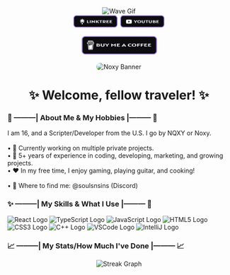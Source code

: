 <div align="center">
  <img height="90" src="https://media.giphy.com/media/hvRJCLFzcasrR4ia7z/giphy.gif" alt="Wave Gif" />
</div>

<div align="center">
  <a href="https://linktr.ee/nqxyy"><img src="./images/linktreeBadge.png" height="30" alt="Linktree Logo" /></a>
  <a href="https://youtube.com/@nqxyy"><img src="./images/youtubeBadge.png" height="30" alt="YouTube Logo" /></a>

  <p align="center">
    <a href="https://www.buymeacoffee.com/zed0" target="_blank"><img src="./images/bmacBadge.png" alt="Buy Me A Coffee" height="45" width="175"></a>
  </p>
</div>

<div align="center">
  <img src="./images/NoxyBanner.png" style="border-radius: 15px;" alt="Noxy Banner" />
</div>

<h1 align="center">✨ Welcome, fellow traveler! ✨</h1>

<h3>👀 ———| About Me & My Hobbies |——— 👀</h3>

<p>
  I am 16, and a Scripter/Developer from the U.S. I go by NQXY or Noxy.<br><br>
  • 🎃 Currently working on multiple private projects.<br>
  • 📑 5+ years of experience in coding, developing, marketing, and growing projects.<br>
  • ❤️ In my free time, I enjoy gaming, playing guitar, and cooking!<br><br>
  • 📨 Where to find me: @soulsnsins (Discord)
</p>

<h3>✨ ———| My Skills & What I Use |——— 🌟</h3>

<div>
  <img src="https://cdn.jsdelivr.net/gh/devicons/devicon/icons/react/react-original-wordmark.svg" height="40" alt="React Logo" />
  <img src="https://cdn.jsdelivr.net/gh/devicons/devicon/icons/typescript/typescript-original.svg" height="40" alt="TypeScript Logo" />
  <img src="https://cdn.jsdelivr.net/gh/devicons/devicon/icons/javascript/javascript-original.svg" height="40" alt="JavaScript Logo" />
  <img src="https://cdn.jsdelivr.net/gh/devicons/devicon/icons/html5/html5-original-wordmark.svg" height="40" alt="HTML5 Logo" />
  <img src="https://cdn.jsdelivr.net/gh/devicons/devicon/icons/css3/css3-original-wordmark.svg" height="40" alt="CSS3 Logo" />
  <img src="https://cdn.jsdelivr.net/gh/devicons/devicon/icons/cplusplus/cplusplus-original.svg" height="40" alt="C++ Logo" />
  <img src="https://cdn.jsdelivr.net/gh/devicons/devicon/icons/vscode/vscode-original.svg" height="40" alt="VSCode Logo" />
  <img src="https://cdn.jsdelivr.net/gh/devicons/devicon/icons/intellij/intellij-original.svg" height="40" alt="IntelliJ Logo" />
</div>

<h3>📈 ———| My Stats/How Much I've Done |——— 📈</h3>

<div align="center">
  <img src="https://streak-stats.demolab.com?user=nqxyy&theme=meta-light&hide_border=true&border_radius=15" height="220" alt="Streak Graph" />
</div>
